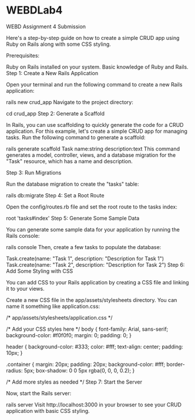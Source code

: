 # WEBDLab4
WEBD Assignment 4 Submission

Here's a step-by-step guide on how to create a simple CRUD app using Ruby on Rails along with some CSS styling.

Prerequisites:

Ruby on Rails installed on your system.
Basic knowledge of Ruby and Rails.
Step 1: Create a New Rails Application

Open your terminal and run the following command to create a new Rails application:

rails new crud_app
Navigate to the project directory:

cd crud_app
Step 2: Generate a Scaffold

In Rails, you can use scaffolding to quickly generate the code for a CRUD application. For this example, let's create a simple CRUD app for managing tasks. Run the following command to generate a scaffold:

rails generate scaffold Task name:string description:text
This command generates a model, controller, views, and a database migration for the "Task" resource, which has a name and description.

Step 3: Run Migrations

Run the database migration to create the "tasks" table:

rails db:migrate
Step 4: Set a Root Route

Open the config/routes.rb file and set the root route to the tasks index:

root 'tasks#index'
Step 5: Generate Some Sample Data

You can generate some sample data for your application by running the Rails console:

rails console
Then, create a few tasks to populate the database:

Task.create(name: "Task 1", description: "Description for Task 1")
Task.create(name: "Task 2", description: "Description for Task 2")
Step 6: Add Some Styling with CSS

You can add CSS to your Rails application by creating a CSS file and linking it to your views.

Create a new CSS file in the app/assets/stylesheets directory. You can name it something like application.css:

/* app/assets/stylesheets/application.css */

/* Add your CSS styles here */
body {
  font-family: Arial, sans-serif;
  background-color: #f0f0f0;
  margin: 0;
  padding: 0;
}

header {
  background-color: #333;
  color: #fff;
  text-align: center;
  padding: 10px;
}

.container {
  margin: 20px;
  padding: 20px;
  background-color: #fff;
  border-radius: 5px;
  box-shadow: 0 0 5px rgba(0, 0, 0, 0.2);
}

/* Add more styles as needed */
Step 7: Start the Server

Now, start the Rails server:

rails server
Visit http://localhost:3000 in your browser to see your CRUD application with basic CSS styling.
